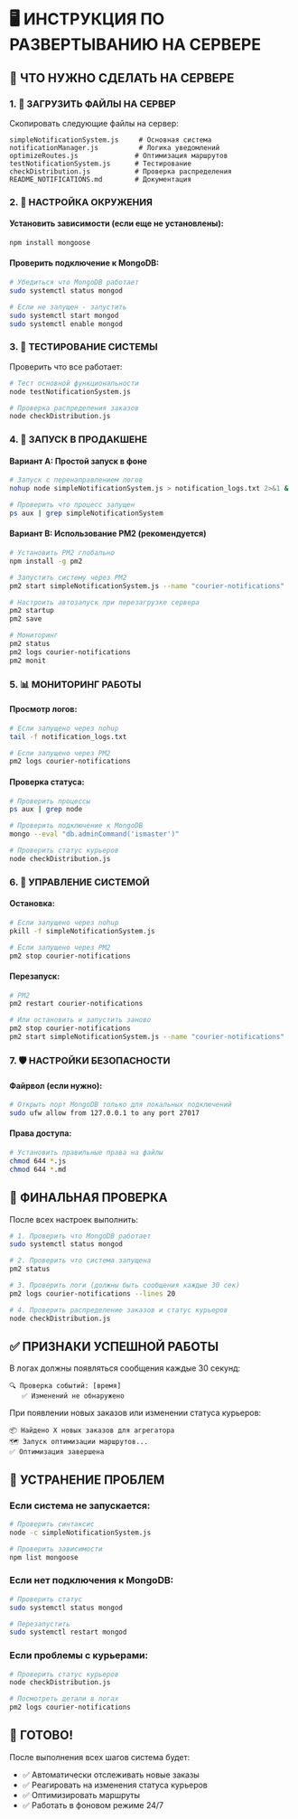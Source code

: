 # 🖥️ ИНСТРУКЦИЯ ПО РАЗВЕРТЫВАНИЮ НА СЕРВЕРЕ

## 🎯 ЧТО НУЖНО СДЕЛАТЬ НА СЕРВЕРЕ

### 1. 📁 ЗАГРУЗИТЬ ФАЙЛЫ НА СЕРВЕР

Скопировать следующие файлы на сервер:
```
simpleNotificationSystem.js     # Основная система
notificationManager.js          # Логика уведомлений
optimizeRoutes.js              # Оптимизация маршрутов
testNotificationSystem.js      # Тестирование
checkDistribution.js           # Проверка распределения
README_NOTIFICATIONS.md        # Документация
```

### 2. 🔧 НАСТРОЙКА ОКРУЖЕНИЯ

#### Установить зависимости (если еще не установлены):
```bash
npm install mongoose
```

#### Проверить подключение к MongoDB:
```bash
# Убедиться что MongoDB работает
sudo systemctl status mongod

# Если не запущен - запустить
sudo systemctl start mongod
sudo systemctl enable mongod
```

### 3. 🧪 ТЕСТИРОВАНИЕ СИСТЕМЫ

Проверить что все работает:
```bash
# Тест основной функциональности
node testNotificationSystem.js

# Проверка распределения заказов
node checkDistribution.js
```

### 4. 🚀 ЗАПУСК В ПРОДАКШЕНЕ

#### Вариант A: Простой запуск в фоне
```bash
# Запуск с перенаправлением логов
nohup node simpleNotificationSystem.js > notification_logs.txt 2>&1 &

# Проверить что процесс запущен
ps aux | grep simpleNotificationSystem
```

#### Вариант B: Использование PM2 (рекомендуется)
```bash
# Установить PM2 глобально
npm install -g pm2

# Запустить систему через PM2
pm2 start simpleNotificationSystem.js --name "courier-notifications"

# Настроить автозапуск при перезагрузке сервера
pm2 startup
pm2 save

# Мониторинг
pm2 status
pm2 logs courier-notifications
pm2 monit
```

### 5. 📊 МОНИТОРИНГ РАБОТЫ

#### Просмотр логов:
```bash
# Если запущено через nohup
tail -f notification_logs.txt

# Если запущено через PM2
pm2 logs courier-notifications
```

#### Проверка статуса:
```bash
# Проверить процессы
ps aux | grep node

# Проверить подключение к MongoDB
mongo --eval "db.adminCommand('ismaster')"

# Проверить статус курьеров
node checkDistribution.js
```

### 6. 🔄 УПРАВЛЕНИЕ СИСТЕМОЙ

#### Остановка:
```bash
# Если запущено через nohup
pkill -f simpleNotificationSystem.js

# Если запущено через PM2
pm2 stop courier-notifications
```

#### Перезапуск:
```bash
# PM2
pm2 restart courier-notifications

# Или остановить и запустить заново
pm2 stop courier-notifications
pm2 start simpleNotificationSystem.js --name "courier-notifications"
```

### 7. 🛡️ НАСТРОЙКИ БЕЗОПАСНОСТИ

#### Файрвол (если нужно):
```bash
# Открыть порт MongoDB только для локальных подключений
sudo ufw allow from 127.0.0.1 to any port 27017
```

#### Права доступа:
```bash
# Установить правильные права на файлы
chmod 644 *.js
chmod 644 *.md
```

## 🎯 ФИНАЛЬНАЯ ПРОВЕРКА

После всех настроек выполнить:

```bash
# 1. Проверить что MongoDB работает
sudo systemctl status mongod

# 2. Проверить что система запущена
pm2 status

# 3. Проверить логи (должны быть сообщения каждые 30 сек)
pm2 logs courier-notifications --lines 20

# 4. Проверить распределение заказов и статус курьеров
node checkDistribution.js
```

## ✅ ПРИЗНАКИ УСПЕШНОЙ РАБОТЫ

В логах должны появляться сообщения каждые 30 секунд:
```
🔍 Проверка событий: [время]
   ✅ Изменений не обнаружено
```

При появлении новых заказов или изменении статуса курьеров:
```
📦 Найдено X новых заказов для агрегатора
🗺️ Запуск оптимизации маршрутов...
✅ Оптимизация завершена
```

## 🚨 УСТРАНЕНИЕ ПРОБЛЕМ

### Если система не запускается:
```bash
# Проверить синтаксис
node -c simpleNotificationSystem.js

# Проверить зависимости
npm list mongoose
```

### Если нет подключения к MongoDB:
```bash
# Проверить статус
sudo systemctl status mongod

# Перезапустить
sudo systemctl restart mongod
```

### Если проблемы с курьерами:
```bash
# Проверить статус курьеров
node checkDistribution.js

# Посмотреть детали в логах
pm2 logs courier-notifications
```

## 🎉 ГОТОВО!

После выполнения всех шагов система будет:
- ✅ Автоматически отслеживать новые заказы
- ✅ Реагировать на изменения статуса курьеров  
- ✅ Оптимизировать маршруты
- ✅ Работать в фоновом режиме 24/7 